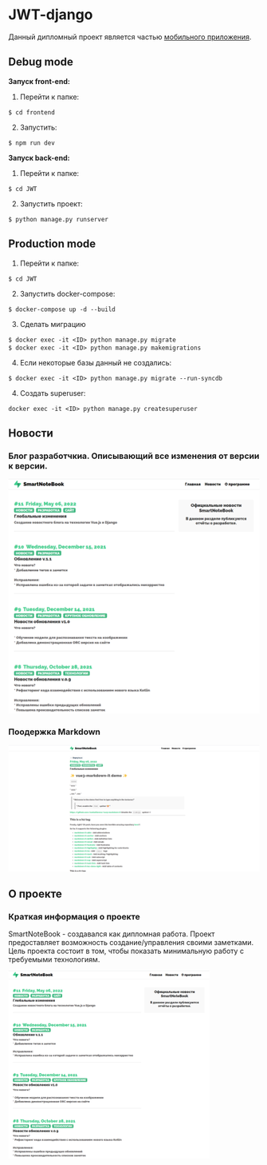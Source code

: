 # JWT-django

Данный дипломный проект является частью [мобильного приложения](https://github.com/TheJecksMan/SmartNoteBookV1).

## Debug mode

**Запуск front-end:**

1. Перейти к папке:

```shell
$ cd frontend
```

2. Запустить:
```shell
$ npm run dev
```

**Запуск back-end:**

1. Перейти к папке:
```shell
$ cd JWT
```

2. Запустить проект:
```shell
$ python manage.py runserver
```
## Production mode

1. Перейти к папке:

```shell
$ cd JWT
```

2. Запустить docker-compose:
```shell
$ docker-compose up -d --build
```

3. Сделать миграцию

```shell
$ docker exec -it <ID> python manage.py migrate
$ docker exec -it <ID> python manage.py makemigrations
```
4. Если некоторые базы данный не создались:
```shell
$ docker exec -it <ID> python manage.py migrate --run-syncdb
```

4. Создать superuser:
```shell
docker exec -it <ID> python manage.py createsuperuser
```

## Новости

### **Блог разработчкиа. Описывающий все изменения от версии к версии.**

<img src="./demo/news.png" >

### Поодержка Markdown

<img src="./demo/detail_news.png" >

## О проекте

### **Краткая информация о проекте**

SmartNoteBook - создавался как дипломная работа. Проект предоставляет возможность создание/управления своими заметками.
Цель проекта состоит в том, чтобы показать минимальную работу с требуемыми технологиям.

<img src="./demo/news.png" width="80%" height="80%" >
